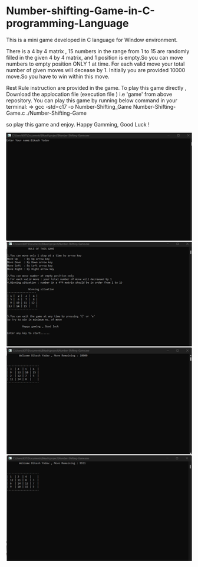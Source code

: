 # Number-shifting-Game-in-C-programming-Language
This is a mini game developed in C language for Window environment.

There is a 4 by 4 matrix , 15 numbers in the range from 1 to 15 are randomly filled in the given 4 by 4 matrix, and 1 position is empty.So you can move numbers to empty position ONLY 1 at time. For each valid move your total number of given moves will decease by 1. Initially you are provided 10000 move.So you have to win within this move.

Rest Rule instruction are provided in the game. To play this game directly ,
Download the applocation file (execution file ) i.e 'game' from above repository. 
You can play this game by running below command in your terminal: 
=>
 gcc -std=c17 -o Number-Shifting_Game Number-Shifting-Game.c
 ./Number-Shifting-Game

so play this game and enjoy. Happy Gamming, Good Luck !


![mygame1](https://github.com/bikas-yadav/Number-Shift_Game/blob/main/img1.jpg)
![mygame2](https://github.com/bikas-yadav/Number-Shift_Game/blob/main/img2.jpg)
![mygame3](https://github.com/bikas-yadav/Number-Shift_Game/blob/main/img3.jpg)
![mygame4](https://github.com/bikas-yadav/Number-Shift_Game/blob/main/img4.jpg)



